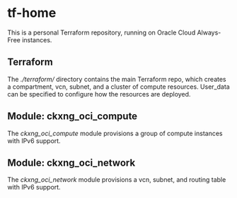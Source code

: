 # tf-home

This is a personal Terraform repository, running on Oracle Cloud Always-Free instances.

## Terraform

The *./terraform/* directory contains the main Terraform repo, which creates a compartment, vcn, subnet, and
a cluster of compute resources.  User_data can be specified to configure how the resources are deployed.

## Module: ckxng_oci_compute

The *ckxng_oci_compute* module provisions a group of compute instances with IPv6 support.

## Module: ckxng_oci_network

The *ckxng_oci_network* module provisions a vcn, subnet, and routing table with IPv6 support.
